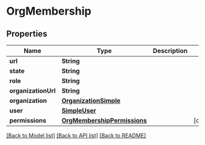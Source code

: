 # OrgMembership

## Properties
Name | Type | Description | Notes
------------ | ------------- | ------------- | -------------
**url** | **String** |  | 
**state** | **String** |  | 
**role** | **String** |  | 
**organizationUrl** | **String** |  | 
**organization** | [**OrganizationSimple**](OrganizationSimple.md) |  | 
**user** | [**SimpleUser**](SimpleUser.md) |  | 
**permissions** | [**OrgMembershipPermissions**](OrgMembershipPermissions.md) |  | [optional] 

[[Back to Model list]](../README.md#documentation-for-models) [[Back to API list]](../README.md#documentation-for-api-endpoints) [[Back to README]](../README.md)


